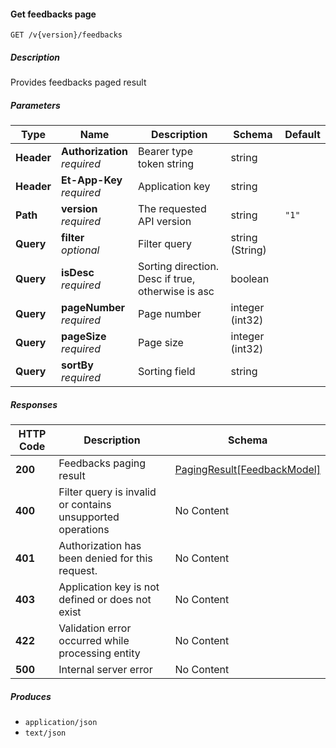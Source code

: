 
<a name="internalfeedbacks_getactionspage"></a>
#### Get feedbacks page
```
GET /v{version}/feedbacks
```


##### Description
Provides feedbacks paged result


##### Parameters

|Type|Name|Description|Schema|Default|
|---|---|---|---|---|
|**Header**|**Authorization**  <br>*required*|Bearer type token string|string||
|**Header**|**Et-App-Key**  <br>*required*|Application key|string||
|**Path**|**version**  <br>*required*|The requested API version|string|`"1"`|
|**Query**|**filter**  <br>*optional*|Filter query|string (String)||
|**Query**|**isDesc**  <br>*required*|Sorting direction. Desc if true, otherwise is asc|boolean||
|**Query**|**pageNumber**  <br>*required*|Page number|integer (int32)||
|**Query**|**pageSize**  <br>*required*|Page size|integer (int32)||
|**Query**|**sortBy**  <br>*required*|Sorting field|string||


##### Responses

|HTTP Code|Description|Schema|
|---|---|---|
|**200**|Feedbacks paging result|[PagingResult[FeedbackModel]](#pagingresult-feedbackmodel)|
|**400**|Filter query is invalid or contains unsupported operations|No Content|
|**401**|Authorization has been denied for this request.|No Content|
|**403**|Application key is not defined or does not exist|No Content|
|**422**|Validation error occurred while processing entity|No Content|
|**500**|Internal server error|No Content|


##### Produces

* `application/json`
* `text/json`



